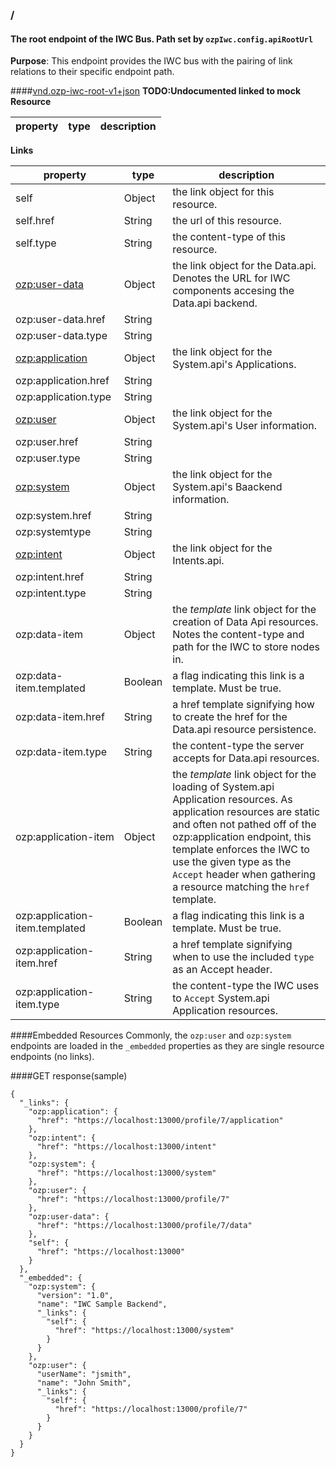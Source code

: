 ### /
#### The root endpoint of the IWC Bus. Path set by `ozpIwc.config.apiRootUrl`
**Purpose**: This endpoint provides the IWC bus with the pairing of link relations to their specific endpoint path.

####[vnd.ozp-iwc-root-v1+json](https://github.com/ozone-development/ozp-data-schemas/blob/master/mock/api/index.json) **TODO:Undocumented linked to mock** 
**Resource**

| property | type    | description                               |
|------------|---------|-------------------------------------------|

**Links**

| property   | type    | description                               |
|------------|---------|-------------------------------------------|
|  self                   | Object  | the link object for this resource.        |
|  self.href              | String  | the url of this resource.                 |
|  self.type              | String  | the content-type of this resource.        |
|  [ozp:user-data](data.md)| Object  | the link object for the Data.api. Denotes the URL for IWC components accesing the Data.api backend.|
|  ozp:user-data.href     | String  |                                           |
|  ozp:user-data.type     | String  |                                           |
|  [ozp:application](application.md)| Object  | the link object for the System.api's Applications.|
|  ozp:application.href   | String  |                                           |
|  ozp:application.type   | String  |                                           |
|  [ozp:user](user.md)    | Object  | the link object for the System.api's User information.        |
|  ozp:user.href          | String  |                                           |
|  ozp:user.type          | String  |                                           |
|  [ozp:system](system.md)| Object  | the link object for the System.api's Baackend information.        |
|  ozp:system.href        | String  |                                           |
|  ozp:systemtype         | String  |                                           |
|  [ozp:intent](intents.md)| Object  | the link object for the Intents.api.        |
|  ozp:intent.href        | String  |                                           |
|  ozp:intent.type        | String  |                                           |
|  ozp:data-item          | Object  | the *template* link object for the creation of Data Api resources. Notes the content-type and path for the IWC to store nodes in.|
|  ozp:data-item.templated| Boolean | a flag indicating this link is a template. Must be true.|
|  ozp:data-item.href        | String  | a href template signifying how to create the href for the Data.api resource persistence.|
|  ozp:data-item.type        | String  | the content-type the server accepts for Data.api resources.                                          |
|  ozp:application-item          | Object  | the *template* link object for the loading of System.api Application resources. As application resources are static and often not pathed off of the ozp:application endpoint, this template enforces the IWC to use the given type as the `Accept` header when gathering a resource matching the `href` template.|
|  ozp:application-item.templated| Boolean | a flag indicating this link is a template. Must be true.|
|  ozp:application-item.href        | String  | a href template signifying when to use the included `type` as an Accept header.|
|  ozp:application-item.type        | String  | the content-type the IWC uses to `Accept`  System.api Application resources.|


####Embedded Resources
Commonly, the `ozp:user` and `ozp:system` endpoints are loaded in the `_embedded` properties as they are single resource
endpoints (no links). 

####GET response(sample)
```
{
  "_links": {   
    "ozp:application": {
      "href": "https://localhost:13000/profile/7/application"
    },
    "ozp:intent": {
      "href": "https://localhost:13000/intent"
    },
    "ozp:system": {
      "href": "https://localhost:13000/system"
    },
    "ozp:user": {
      "href": "https://localhost:13000/profile/7"
    },
    "ozp:user-data": {
      "href": "https://localhost:13000/profile/7/data"
    },
    "self": {
      "href": "https://localhost:13000"
    }
  },
  "_embedded": {
    "ozp:system": {
      "version": "1.0",
      "name": "IWC Sample Backend",
      "_links": {
        "self": {
          "href": "https://localhost:13000/system"
        }
      }
    },
    "ozp:user": {
      "userName": "jsmith",
      "name": "John Smith",
      "_links": {
        "self": {
          "href": "https://localhost:13000/profile/7"
        }
      }
    }
  }
}
```